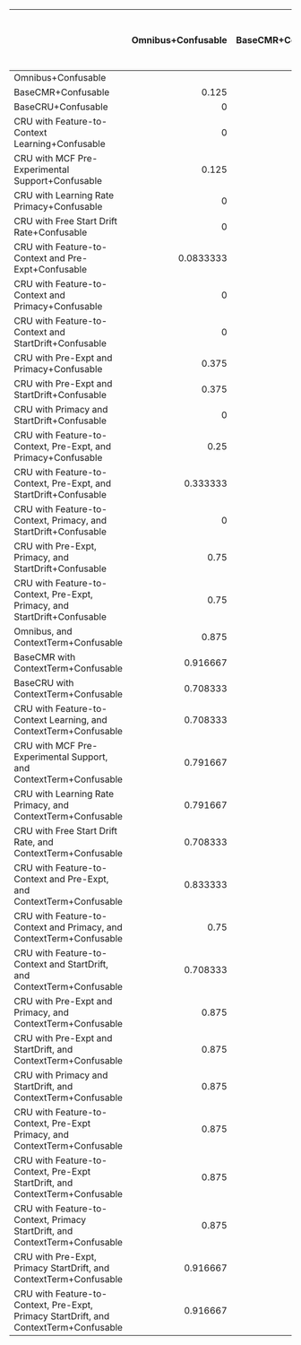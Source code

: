 |                                                                                       |   Omnibus+Confusable |   BaseCMR+Confusable |   BaseCRU+Confusable |   CRU with Feature-to-Context Learning+Confusable |   CRU with MCF Pre-Experimental Support+Confusable |   CRU with Learning Rate Primacy+Confusable |   CRU with Free Start Drift Rate+Confusable |   CRU with Feature-to-Context and Pre-Expt+Confusable |   CRU with Feature-to-Context and Primacy+Confusable |   CRU with Feature-to-Context and StartDrift+Confusable |   CRU with Pre-Expt and Primacy+Confusable |   CRU with Pre-Expt and StartDrift+Confusable |   CRU with Primacy and StartDrift+Confusable |   CRU with Feature-to-Context, Pre-Expt, and Primacy+Confusable |   CRU with Feature-to-Context, Pre-Expt, and StartDrift+Confusable |   CRU with Feature-to-Context, Primacy, and StartDrift+Confusable |   CRU with Pre-Expt, Primacy, and StartDrift+Confusable |   CRU with Feature-to-Context, Pre-Expt, Primacy, and StartDrift+Confusable |   Omnibus, and ContextTerm+Confusable |   BaseCMR with ContextTerm+Confusable |   BaseCRU with ContextTerm+Confusable |   CRU with Feature-to-Context Learning, and ContextTerm+Confusable |   CRU with MCF Pre-Experimental Support, and ContextTerm+Confusable |   CRU with Learning Rate Primacy, and ContextTerm+Confusable |   CRU with Free Start Drift Rate, and ContextTerm+Confusable |   CRU with Feature-to-Context and Pre-Expt, and ContextTerm+Confusable |   CRU with Feature-to-Context and Primacy, and ContextTerm+Confusable |   CRU with Feature-to-Context and StartDrift, and ContextTerm+Confusable |   CRU with Pre-Expt and Primacy, and ContextTerm+Confusable |   CRU with Pre-Expt and StartDrift, and ContextTerm+Confusable |   CRU with Primacy and StartDrift, and ContextTerm+Confusable |   CRU with Feature-to-Context, Pre-Expt Primacy, and ContextTerm+Confusable |   CRU with Feature-to-Context, Pre-Expt StartDrift, and ContextTerm+Confusable |   CRU with Feature-to-Context, Primacy StartDrift, and ContextTerm+Confusable |   CRU with Pre-Expt, Primacy StartDrift, and ContextTerm+Confusable |   CRU with Feature-to-Context, Pre-Expt, Primacy StartDrift, and ContextTerm+Confusable |
|:--------------------------------------------------------------------------------------|---------------------:|---------------------:|---------------------:|--------------------------------------------------:|---------------------------------------------------:|--------------------------------------------:|--------------------------------------------:|------------------------------------------------------:|-----------------------------------------------------:|--------------------------------------------------------:|-------------------------------------------:|----------------------------------------------:|---------------------------------------------:|----------------------------------------------------------------:|-------------------------------------------------------------------:|------------------------------------------------------------------:|--------------------------------------------------------:|----------------------------------------------------------------------------:|--------------------------------------:|--------------------------------------:|--------------------------------------:|-------------------------------------------------------------------:|--------------------------------------------------------------------:|-------------------------------------------------------------:|-------------------------------------------------------------:|-----------------------------------------------------------------------:|----------------------------------------------------------------------:|-------------------------------------------------------------------------:|------------------------------------------------------------:|---------------------------------------------------------------:|--------------------------------------------------------------:|----------------------------------------------------------------------------:|-------------------------------------------------------------------------------:|------------------------------------------------------------------------------:|--------------------------------------------------------------------:|----------------------------------------------------------------------------------------:|
| Omnibus+Confusable                                                                    |                      |             0.875    |             1        |                                          1        |                                           0.875    |                                    1        |                                    1        |                                              0.916667 |                                             1        |                                                1        |                                  0.625     |                                     0.625     |                                     1        |                                                       0.75      |                                                          0.666667  |                                                          1        |                                               0.25      |                                                                   0.25      |                             0.125     |                             0.0833333 |                              0.291667 |                                                          0.291667  |                                                           0.208333  |                                                    0.208333  |                                                     0.291667 |                                                              0.166667  |                                                             0.25      |                                                                0.291667  |                                                   0.125     |                                                      0.125     |                                                     0.125     |                                                                   0.125     |                                                                      0.125     |                                                                     0.125     |                                                           0.0833333 |                                                                               0.0833333 |
| BaseCMR+Confusable                                                                    |            0.125     |                      |             1        |                                          1        |                                           0.833333 |                                    1        |                                    1        |                                              0.875    |                                             1        |                                                1        |                                  0.5       |                                     0.416667  |                                     1        |                                                       0.625     |                                                          0.458333  |                                                          1        |                                               0.166667  |                                                                   0.208333  |                             0.125     |                             0.0833333 |                              0.291667 |                                                          0.291667  |                                                           0.208333  |                                                    0.208333  |                                                     0.291667 |                                                              0.166667  |                                                             0.25      |                                                                0.291667  |                                                   0.125     |                                                      0.125     |                                                     0.0833333 |                                                                   0.125     |                                                                      0.125     |                                                                     0.125     |                                                           0.0833333 |                                                                               0.0833333 |
| BaseCRU+Confusable                                                                    |            0         |             0        |                      |                                          0.75     |                                           0.125    |                                    0.5      |                                    0.666667 |                                              0        |                                             0.666667 |                                                0.833333 |                                  0.0416667 |                                     0         |                                     0.333333 |                                                       0         |                                                          0         |                                                          0.458333 |                                               0         |                                                                   0         |                             0         |                             0.0416667 |                              0.125    |                                                          0.0833333 |                                                           0.0833333 |                                                    0.0416667 |                                                     0.125    |                                                              0.0416667 |                                                             0.0833333 |                                                                0.0833333 |                                                   0         |                                                      0         |                                                     0         |                                                                   0.0416667 |                                                                      0         |                                                                     0         |                                                           0         |                                                                               0         |
| CRU with Feature-to-Context Learning+Confusable                                       |            0         |             0        |             0.25     |                                                   |                                           0.125    |                                    0.5      |                                    0.458333 |                                              0        |                                             0.625    |                                                0.625    |                                  0.0416667 |                                     0         |                                     0.25     |                                                       0         |                                                          0         |                                                          0.333333 |                                               0         |                                                                   0         |                             0         |                             0.0416667 |                              0.125    |                                                          0.0833333 |                                                           0.0833333 |                                                    0.0416667 |                                                     0.125    |                                                              0.0416667 |                                                             0.0833333 |                                                                0.0833333 |                                                   0         |                                                      0         |                                                     0         |                                                                   0.0416667 |                                                                      0         |                                                                     0         |                                                           0         |                                                                               0         |
| CRU with MCF Pre-Experimental Support+Confusable                                      |            0.125     |             0.166667 |             0.875    |                                          0.875    |                                                    |                                    0.833333 |                                    0.875    |                                              0.541667 |                                             0.875    |                                                0.875    |                                  0.0833333 |                                     0.0416667 |                                     0.708333 |                                                       0.333333  |                                                          0.0833333 |                                                          0.708333 |                                               0         |                                                                   0         |                             0         |                             0         |                              0.208333 |                                                          0.208333  |                                                           0.0833333 |                                                    0.0833333 |                                                     0.208333 |                                                              0.0416667 |                                                             0.166667  |                                                                0.208333  |                                                   0         |                                                      0.0416667 |                                                     0         |                                                                   0         |                                                                      0.0416667 |                                                                     0.0416667 |                                                           0         |                                                                               0         |
| CRU with Learning Rate Primacy+Confusable                                             |            0         |             0        |             0.5      |                                          0.5      |                                           0.166667 |                                             |                                    0.5      |                                              0.208333 |                                             0.625    |                                                0.625    |                                  0.0416667 |                                     0         |                                     0.416667 |                                                       0.125     |                                                          0         |                                                          0.5      |                                               0         |                                                                   0         |                             0         |                             0.0416667 |                              0.166667 |                                                          0.166667  |                                                           0.0416667 |                                                    0.0833333 |                                                     0.166667 |                                                              0.0416667 |                                                             0.166667  |                                                                0.166667  |                                                   0         |                                                      0         |                                                     0         |                                                                   0.0416667 |                                                                      0         |                                                                     0.0416667 |                                                           0         |                                                                               0         |
| CRU with Free Start Drift Rate+Confusable                                             |            0         |             0        |             0.333333 |                                          0.541667 |                                           0.125    |                                    0.5      |                                             |                                              0        |                                             0.583333 |                                                0.583333 |                                  0.0416667 |                                     0         |                                     0.25     |                                                       0         |                                                          0         |                                                          0.416667 |                                               0         |                                                                   0         |                             0         |                             0.0416667 |                              0.125    |                                                          0.0833333 |                                                           0.0416667 |                                                    0.0416667 |                                                     0.125    |                                                              0.0416667 |                                                             0.0833333 |                                                                0.0833333 |                                                   0         |                                                      0         |                                                     0         |                                                                   0.0416667 |                                                                      0         |                                                                     0         |                                                           0         |                                                                               0         |
| CRU with Feature-to-Context and Pre-Expt+Confusable                                   |            0.0833333 |             0.125    |             1        |                                          1        |                                           0.458333 |                                    0.791667 |                                    1        |                                                       |                                             0.875    |                                                1        |                                  0.166667  |                                     0.0833333 |                                     0.708333 |                                                       0.333333  |                                                          0.0416667 |                                                          0.833333 |                                               0         |                                                                   0         |                             0         |                             0.0416667 |                              0.125    |                                                          0.125     |                                                           0.0833333 |                                                    0.0416667 |                                                     0.125    |                                                              0.0833333 |                                                             0.125     |                                                                0.125     |                                                   0         |                                                      0.0416667 |                                                     0         |                                                                   0.0416667 |                                                                      0.0416667 |                                                                     0.0416667 |                                                           0         |                                                                               0         |
| CRU with Feature-to-Context and Primacy+Confusable                                    |            0         |             0        |             0.333333 |                                          0.375    |                                           0.125    |                                    0.375    |                                    0.416667 |                                              0.125    |                                                      |                                                0.5      |                                  0.0416667 |                                     0         |                                     0.333333 |                                                       0.0833333 |                                                          0         |                                                          0.375    |                                               0         |                                                                   0         |                             0         |                             0.0416667 |                              0.125    |                                                          0.0833333 |                                                           0.0416667 |                                                    0.0416667 |                                                     0.125    |                                                              0.0416667 |                                                             0.0833333 |                                                                0.0833333 |                                                   0         |                                                      0.0416667 |                                                     0         |                                                                   0.0416667 |                                                                      0         |                                                                     0         |                                                           0         |                                                                               0         |
| CRU with Feature-to-Context and StartDrift+Confusable                                 |            0         |             0        |             0.166667 |                                          0.375    |                                           0.125    |                                    0.375    |                                    0.416667 |                                              0        |                                             0.5      |                                                         |                                  0.0416667 |                                     0         |                                     0.208333 |                                                       0         |                                                          0         |                                                          0.375    |                                               0         |                                                                   0         |                             0         |                             0.0416667 |                              0.125    |                                                          0.0833333 |                                                           0.0833333 |                                                    0.0416667 |                                                     0.125    |                                                              0.0416667 |                                                             0.0833333 |                                                                0.0833333 |                                                   0         |                                                      0         |                                                     0         |                                                                   0.0416667 |                                                                      0         |                                                                     0         |                                                           0         |                                                                               0         |
| CRU with Pre-Expt and Primacy+Confusable                                              |            0.375     |             0.5      |             0.958333 |                                          0.958333 |                                           0.916667 |                                    0.958333 |                                    0.958333 |                                              0.833333 |                                             0.958333 |                                                0.958333 |                                            |                                     0.208333  |                                     0.916667 |                                                       0.625     |                                                          0.25      |                                                          0.958333 |                                               0.0416667 |                                                                   0.0833333 |                             0.0416667 |                             0.0416667 |                              0.25     |                                                          0.25      |                                                           0.125     |                                                    0.125     |                                                     0.25     |                                                              0.0833333 |                                                             0.208333  |                                                                0.291667  |                                                   0.0416667 |                                                      0.0833333 |                                                     0.0833333 |                                                                   0.0416667 |                                                                      0.0833333 |                                                                     0.125     |                                                           0.0416667 |                                                                               0.0416667 |
| CRU with Pre-Expt and StartDrift+Confusable                                           |            0.375     |             0.583333 |             1        |                                          1        |                                           0.958333 |                                    1        |                                    1        |                                              0.916667 |                                             1        |                                                1        |                                  0.791667  |                                               |                                     0.916667 |                                                       0.791667  |                                                          0.416667  |                                                          1        |                                               0.166667  |                                                                   0.166667  |                             0.0833333 |                             0.125     |                              0.333333 |                                                          0.333333  |                                                           0.208333  |                                                    0.166667  |                                                     0.333333 |                                                              0.166667  |                                                             0.291667  |                                                                0.333333  |                                                   0.0416667 |                                                      0.125     |                                                     0.0833333 |                                                                   0.0833333 |                                                                      0.125     |                                                                     0.166667  |                                                           0.0833333 |                                                                               0.0833333 |
| CRU with Primacy and StartDrift+Confusable                                            |            0         |             0        |             0.666667 |                                          0.75     |                                           0.291667 |                                    0.583333 |                                    0.75     |                                              0.291667 |                                             0.666667 |                                                0.791667 |                                  0.0833333 |                                     0.0833333 |                                              |                                                       0.25      |                                                          0.0833333 |                                                          0.541667 |                                               0         |                                                                   0         |                             0         |                             0.0416667 |                              0.166667 |                                                          0.125     |                                                           0.0833333 |                                                    0.0833333 |                                                     0.166667 |                                                              0.0833333 |                                                             0.125     |                                                                0.125     |                                                   0.0416667 |                                                      0.0833333 |                                                     0         |                                                                   0.0416667 |                                                                      0.0416667 |                                                                     0         |                                                           0         |                                                                               0         |
| CRU with Feature-to-Context, Pre-Expt, and Primacy+Confusable                         |            0.25      |             0.375    |             1        |                                          1        |                                           0.666667 |                                    0.875    |                                    1        |                                              0.666667 |                                             0.916667 |                                                1        |                                  0.375     |                                     0.208333  |                                     0.75     |                                                                 |                                                          0.208333  |                                                          0.791667 |                                               0         |                                                                   0.0833333 |                             0         |                             0.0416667 |                              0.25     |                                                          0.25      |                                                           0.0833333 |                                                    0.0833333 |                                                     0.25     |                                                              0.0833333 |                                                             0.208333  |                                                                0.25      |                                                   0         |                                                      0.0833333 |                                                     0.0416667 |                                                                   0.0416667 |                                                                      0.0416667 |                                                                     0.0833333 |                                                           0         |                                                                               0         |
| CRU with Feature-to-Context, Pre-Expt, and StartDrift+Confusable                      |            0.333333  |             0.541667 |             1        |                                          1        |                                           0.916667 |                                    1        |                                    1        |                                              0.958333 |                                             1        |                                                1        |                                  0.75      |                                     0.583333  |                                     0.916667 |                                                       0.791667  |                                                                    |                                                          1        |                                               0.208333  |                                                                   0.166667  |                             0.0833333 |                             0.0833333 |                              0.333333 |                                                          0.375     |                                                           0.208333  |                                                    0.166667  |                                                     0.333333 |                                                              0.166667  |                                                             0.291667  |                                                                0.375     |                                                   0.0416667 |                                                      0.125     |                                                     0.0833333 |                                                                   0.0833333 |                                                                      0.125     |                                                                     0.166667  |                                                           0.0833333 |                                                                               0.0833333 |
| CRU with Feature-to-Context, Primacy, and StartDrift+Confusable                       |            0         |             0        |             0.541667 |                                          0.666667 |                                           0.291667 |                                    0.5      |                                    0.583333 |                                              0.166667 |                                             0.625    |                                                0.625    |                                  0.0416667 |                                     0         |                                     0.458333 |                                                       0.208333  |                                                          0         |                                                                   |                                               0         |                                                                   0         |                             0         |                             0.0416667 |                              0.125    |                                                          0.0833333 |                                                           0.0833333 |                                                    0.0416667 |                                                     0.125    |                                                              0.0833333 |                                                             0.0833333 |                                                                0.125     |                                                   0.0416667 |                                                      0.0833333 |                                                     0         |                                                                   0.0416667 |                                                                      0.0416667 |                                                                     0.0416667 |                                                           0         |                                                                               0         |
| CRU with Pre-Expt, Primacy, and StartDrift+Confusable                                 |            0.75      |             0.833333 |             1        |                                          1        |                                           1        |                                    1        |                                    1        |                                              1        |                                             1        |                                                1        |                                  0.958333  |                                     0.833333  |                                     1        |                                                       1         |                                                          0.791667  |                                                          1        |                                                         |                                                                   0.625     |                             0.166667  |                             0.125     |                              0.333333 |                                                          0.375     |                                                           0.25      |                                                    0.166667  |                                                     0.375    |                                                              0.208333  |                                                             0.333333  |                                                                0.375     |                                                   0.166667  |                                                      0.208333  |                                                     0.125     |                                                                   0.125     |                                                                      0.208333  |                                                                     0.208333  |                                                           0.125     |                                                                               0.125     |
| CRU with Feature-to-Context, Pre-Expt, Primacy, and StartDrift+Confusable             |            0.75      |             0.791667 |             1        |                                          1        |                                           1        |                                    1        |                                    1        |                                              1        |                                             1        |                                                1        |                                  0.916667  |                                     0.833333  |                                     1        |                                                       0.916667  |                                                          0.833333  |                                                          1        |                                               0.375     |                                                                             |                             0.166667  |                             0.125     |                              0.333333 |                                                          0.375     |                                                           0.25      |                                                    0.208333  |                                                     0.375    |                                                              0.208333  |                                                             0.333333  |                                                                0.375     |                                                   0.166667  |                                                      0.208333  |                                                     0.125     |                                                                   0.166667  |                                                                      0.208333  |                                                                     0.208333  |                                                           0.125     |                                                                               0.125     |
| Omnibus, and ContextTerm+Confusable                                                   |            0.875     |             0.875    |             1        |                                          1        |                                           1        |                                    1        |                                    1        |                                              1        |                                             1        |                                                1        |                                  0.958333  |                                     0.916667  |                                     1        |                                                       1         |                                                          0.916667  |                                                          1        |                                               0.833333  |                                                                   0.833333  |                                       |                             0.5       |                              0.958333 |                                                          0.958333  |                                                           0.666667  |                                                    0.833333  |                                                     0.958333 |                                                              0.708333  |                                                             0.958333  |                                                                0.958333  |                                                   0.5       |                                                      0.791667  |                                                     0.833333  |                                                                   0.458333  |                                                                      0.583333  |                                                                     0.833333  |                                                           0.666667  |                                                                               0.541667  |
| BaseCMR with ContextTerm+Confusable                                                   |            0.916667  |             0.916667 |             0.958333 |                                          0.958333 |                                           1        |                                    0.958333 |                                    0.958333 |                                              0.958333 |                                             0.958333 |                                                0.958333 |                                  0.958333  |                                     0.875     |                                     0.958333 |                                                       0.958333  |                                                          0.916667  |                                                          0.958333 |                                               0.875     |                                                                   0.875     |                             0.5       |                                       |                              1        |                                                          1         |                                                           0.583333  |                                                    0.875     |                                                     1        |                                                              0.541667  |                                                             1         |                                                                1         |                                                   0.375     |                                                      0.833333  |                                                     0.666667  |                                                                   0.375     |                                                                      0.625     |                                                                     0.75      |                                                           0.458333  |                                                                               0.5       |
| BaseCRU with ContextTerm+Confusable                                                   |            0.708333  |             0.708333 |             0.875    |                                          0.875    |                                           0.791667 |                                    0.833333 |                                    0.875    |                                              0.875    |                                             0.875    |                                                0.875    |                                  0.75      |                                     0.666667  |                                     0.833333 |                                                       0.75      |                                                          0.666667  |                                                          0.875    |                                               0.666667  |                                                                   0.666667  |                             0.0416667 |                             0         |                                       |                                                          0.5       |                                                           0.0416667 |                                                    0.375     |                                                     0.875    |                                                              0         |                                                             0.583333  |                                                                0.75      |                                                   0         |                                                      0.0416667 |                                                     0.0833333 |                                                                   0         |                                                                      0         |                                                                     0.416667  |                                                           0         |                                                                               0.0416667 |
| CRU with Feature-to-Context Learning, and ContextTerm+Confusable                      |            0.708333  |             0.708333 |             0.916667 |                                          0.916667 |                                           0.791667 |                                    0.833333 |                                    0.916667 |                                              0.875    |                                             0.916667 |                                                0.916667 |                                  0.75      |                                     0.666667  |                                     0.875    |                                                       0.75      |                                                          0.625     |                                                          0.916667 |                                               0.625     |                                                                   0.625     |                             0.0416667 |                             0         |                              0.5      |                                                                    |                                                           0.0416667 |                                                    0.333333  |                                                     0.75     |                                                              0         |                                                             0.708333  |                                                                0.75      |                                                   0         |                                                      0.0416667 |                                                     0.0833333 |                                                                   0         |                                                                      0         |                                                                     0.458333  |                                                           0         |                                                                               0.0416667 |
| CRU with MCF Pre-Experimental Support, and ContextTerm+Confusable                     |            0.791667  |             0.791667 |             0.916667 |                                          0.916667 |                                           0.916667 |                                    0.958333 |                                    0.958333 |                                              0.916667 |                                             0.958333 |                                                0.916667 |                                  0.875     |                                     0.791667  |                                     0.916667 |                                                       0.916667  |                                                          0.791667  |                                                          0.916667 |                                               0.75      |                                                                   0.75      |                             0.333333  |                             0.416667  |                              0.958333 |                                                          0.958333  |                                                                     |                                                    0.791667  |                                                     0.958333 |                                                              0.541667  |                                                             0.958333  |                                                                0.958333  |                                                   0.166667  |                                                      0.708333  |                                                     0.583333  |                                                                   0.166667  |                                                                      0.458333  |                                                                     0.75      |                                                           0.416667  |                                                                               0.333333  |
| CRU with Learning Rate Primacy, and ContextTerm+Confusable                            |            0.791667  |             0.791667 |             0.958333 |                                          0.958333 |                                           0.916667 |                                    0.916667 |                                    0.958333 |                                              0.958333 |                                             0.958333 |                                                0.958333 |                                  0.875     |                                     0.833333  |                                     0.916667 |                                                       0.916667  |                                                          0.833333  |                                                          0.958333 |                                               0.833333  |                                                                   0.791667  |                             0.166667  |                             0.125     |                              0.625    |                                                          0.666667  |                                                           0.208333  |                                                              |                                                     0.75     |                                                              0.125     |                                                             0.625     |                                                                0.75      |                                                   0.125     |                                                      0.25      |                                                     0.291667  |                                                                   0.125     |                                                                      0.166667  |                                                                     0.5       |                                                           0.125     |                                                                               0.0833333 |
| CRU with Free Start Drift Rate, and ContextTerm+Confusable                            |            0.708333  |             0.708333 |             0.875    |                                          0.875    |                                           0.791667 |                                    0.833333 |                                    0.875    |                                              0.875    |                                             0.875    |                                                0.875    |                                  0.75      |                                     0.666667  |                                     0.833333 |                                                       0.75      |                                                          0.666667  |                                                          0.875    |                                               0.625     |                                                                   0.625     |                             0.0416667 |                             0         |                              0.125    |                                                          0.25      |                                                           0.0416667 |                                                    0.25      |                                                              |                                                              0         |                                                             0.375     |                                                                0.375     |                                                   0         |                                                      0.0416667 |                                                     0.0833333 |                                                                   0         |                                                                      0         |                                                                     0.291667  |                                                           0         |                                                                               0.0416667 |
| CRU with Feature-to-Context and Pre-Expt, and ContextTerm+Confusable                  |            0.833333  |             0.833333 |             0.958333 |                                          0.958333 |                                           0.958333 |                                    0.958333 |                                    0.958333 |                                              0.916667 |                                             0.958333 |                                                0.958333 |                                  0.916667  |                                     0.833333  |                                     0.916667 |                                                       0.916667  |                                                          0.833333  |                                                          0.916667 |                                               0.791667  |                                                                   0.791667  |                             0.291667  |                             0.458333  |                              1        |                                                          1         |                                                           0.458333  |                                                    0.875     |                                                     1        |                                                                        |                                                             1         |                                                                1         |                                                   0.333333  |                                                      0.5       |                                                     0.75      |                                                                   0.25      |                                                                      0.416667  |                                                                     0.791667  |                                                           0.416667  |                                                                               0.416667  |
| CRU with Feature-to-Context and Primacy, and ContextTerm+Confusable                   |            0.75      |             0.75     |             0.916667 |                                          0.916667 |                                           0.833333 |                                    0.833333 |                                    0.916667 |                                              0.875    |                                             0.916667 |                                                0.916667 |                                  0.791667  |                                     0.708333  |                                     0.875    |                                                       0.791667  |                                                          0.708333  |                                                          0.916667 |                                               0.666667  |                                                                   0.666667  |                             0.0416667 |                             0         |                              0.416667 |                                                          0.291667  |                                                           0.0416667 |                                                    0.375     |                                                     0.625    |                                                              0         |                                                                       |                                                                0.583333  |                                                   0         |                                                      0.0416667 |                                                     0.125     |                                                                   0         |                                                                      0         |                                                                     0.416667  |                                                           0         |                                                                               0.0416667 |
| CRU with Feature-to-Context and StartDrift, and ContextTerm+Confusable                |            0.708333  |             0.708333 |             0.916667 |                                          0.916667 |                                           0.791667 |                                    0.833333 |                                    0.916667 |                                              0.875    |                                             0.916667 |                                                0.916667 |                                  0.708333  |                                     0.666667  |                                     0.875    |                                                       0.75      |                                                          0.625     |                                                          0.875    |                                               0.625     |                                                                   0.625     |                             0.0416667 |                             0         |                              0.25     |                                                          0.25      |                                                           0.0416667 |                                                    0.25      |                                                     0.625    |                                                              0         |                                                             0.416667  |                                                                          |                                                   0         |                                                      0.0416667 |                                                     0.0833333 |                                                                   0         |                                                                      0         |                                                                     0.375     |                                                           0         |                                                                               0.0416667 |
| CRU with Pre-Expt and Primacy, and ContextTerm+Confusable                             |            0.875     |             0.875    |             1        |                                          1        |                                           1        |                                    1        |                                    1        |                                              1        |                                             1        |                                                1        |                                  0.958333  |                                     0.958333  |                                     0.958333 |                                                       1         |                                                          0.958333  |                                                          0.958333 |                                               0.833333  |                                                                   0.833333  |                             0.5       |                             0.625     |                              1        |                                                          1         |                                                           0.833333  |                                                    0.875     |                                                     1        |                                                              0.666667  |                                                             1         |                                                                1         |                                                             |                                                      0.875     |                                                     0.791667  |                                                                   0.416667  |                                                                      0.708333  |                                                                     0.833333  |                                                           0.708333  |                                                                               0.458333  |
| CRU with Pre-Expt and StartDrift, and ContextTerm+Confusable                          |            0.875     |             0.875    |             1        |                                          1        |                                           0.958333 |                                    1        |                                    1        |                                              0.958333 |                                             0.958333 |                                                1        |                                  0.916667  |                                     0.875     |                                     0.916667 |                                                       0.916667  |                                                          0.875     |                                                          0.916667 |                                               0.791667  |                                                                   0.791667  |                             0.208333  |                             0.166667  |                              0.958333 |                                                          0.958333  |                                                           0.291667  |                                                    0.75      |                                                     0.958333 |                                                              0.5       |                                                             0.958333  |                                                                0.958333  |                                                   0.125     |                                                                |                                                     0.541667  |                                                                   0.208333  |                                                                      0.25      |                                                                     0.708333  |                                                           0.166667  |                                                                               0.291667  |
| CRU with Primacy and StartDrift, and ContextTerm+Confusable                           |            0.875     |             0.916667 |             1        |                                          1        |                                           1        |                                    1        |                                    1        |                                              1        |                                             1        |                                                1        |                                  0.916667  |                                     0.916667  |                                     1        |                                                       0.958333  |                                                          0.916667  |                                                          1        |                                               0.875     |                                                                   0.875     |                             0.166667  |                             0.333333  |                              0.916667 |                                                          0.916667  |                                                           0.416667  |                                                    0.708333  |                                                     0.916667 |                                                              0.25      |                                                             0.875     |                                                                0.916667  |                                                   0.208333  |                                                      0.458333  |                                                               |                                                                   0.291667  |                                                                      0.458333  |                                                                     0.625     |                                                           0.208333  |                                                                               0.208333  |
| CRU with Feature-to-Context, Pre-Expt Primacy, and ContextTerm+Confusable             |            0.875     |             0.875    |             0.958333 |                                          0.958333 |                                           1        |                                    0.958333 |                                    0.958333 |                                              0.958333 |                                             0.958333 |                                                0.958333 |                                  0.958333  |                                     0.916667  |                                     0.958333 |                                                       0.958333  |                                                          0.916667  |                                                          0.958333 |                                               0.875     |                                                                   0.833333  |                             0.541667  |                             0.625     |                              1        |                                                          1         |                                                           0.833333  |                                                    0.875     |                                                     1        |                                                              0.75      |                                                             1         |                                                                1         |                                                   0.583333  |                                                      0.791667  |                                                     0.708333  |                                                                             |                                                                      0.666667  |                                                                     0.791667  |                                                           0.625     |                                                                               0.541667  |
| CRU with Feature-to-Context, Pre-Expt StartDrift, and ContextTerm+Confusable          |            0.875     |             0.875    |             1        |                                          1        |                                           0.958333 |                                    1        |                                    1        |                                              0.958333 |                                             1        |                                                1        |                                  0.916667  |                                     0.875     |                                     0.958333 |                                                       0.958333  |                                                          0.875     |                                                          0.958333 |                                               0.791667  |                                                                   0.791667  |                             0.416667  |                             0.375     |                              1        |                                                          1         |                                                           0.541667  |                                                    0.833333  |                                                     1        |                                                              0.583333  |                                                             1         |                                                                1         |                                                   0.291667  |                                                      0.75      |                                                     0.541667  |                                                                   0.333333  |                                                                                |                                                                     0.75      |                                                           0.291667  |                                                                               0.416667  |
| CRU with Feature-to-Context, Primacy StartDrift, and ContextTerm+Confusable           |            0.875     |             0.875    |             1        |                                          1        |                                           0.958333 |                                    0.958333 |                                    1        |                                              0.958333 |                                             1        |                                                1        |                                  0.875     |                                     0.833333  |                                     1        |                                                       0.916667  |                                                          0.833333  |                                                          0.958333 |                                               0.791667  |                                                                   0.791667  |                             0.166667  |                             0.25      |                              0.583333 |                                                          0.541667  |                                                           0.25      |                                                    0.5       |                                                     0.708333 |                                                              0.208333  |                                                             0.583333  |                                                                0.625     |                                                   0.166667  |                                                      0.291667  |                                                     0.375     |                                                                   0.208333  |                                                                      0.25      |                                                                               |                                                           0.208333  |                                                                               0.208333  |
| CRU with Pre-Expt, Primacy StartDrift, and ContextTerm+Confusable                     |            0.916667  |             0.916667 |             1        |                                          1        |                                           1        |                                    1        |                                    1        |                                              1        |                                             1        |                                                1        |                                  0.958333  |                                     0.916667  |                                     1        |                                                       1         |                                                          0.916667  |                                                          1        |                                               0.875     |                                                                   0.875     |                             0.333333  |                             0.541667  |                              1        |                                                          1         |                                                           0.583333  |                                                    0.875     |                                                     1        |                                                              0.583333  |                                                             1         |                                                                1         |                                                   0.291667  |                                                      0.833333  |                                                     0.791667  |                                                                   0.375     |                                                                      0.708333  |                                                                     0.791667  |                                                                     |                                                                               0.458333  |
| CRU with Feature-to-Context, Pre-Expt, Primacy StartDrift, and ContextTerm+Confusable |            0.916667  |             0.916667 |             1        |                                          1        |                                           1        |                                    1        |                                    1        |                                              1        |                                             1        |                                                1        |                                  0.958333  |                                     0.916667  |                                     1        |                                                       1         |                                                          0.916667  |                                                          1        |                                               0.875     |                                                                   0.875     |                             0.458333  |                             0.5       |                              0.958333 |                                                          0.958333  |                                                           0.666667  |                                                    0.916667  |                                                     0.958333 |                                                              0.583333  |                                                             0.958333  |                                                                0.958333  |                                                   0.541667  |                                                      0.708333  |                                                     0.791667  |                                                                   0.458333  |                                                                      0.583333  |                                                                     0.791667  |                                                           0.541667  |                                                                                         |
